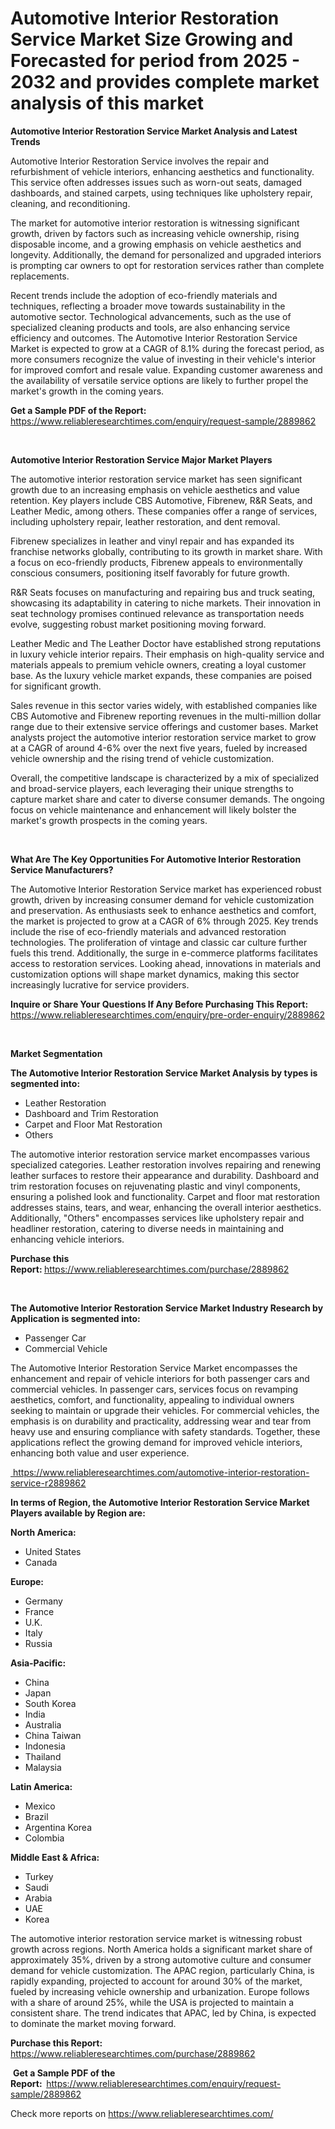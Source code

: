 <p><h1>Automotive Interior Restoration Service Market Size Growing and Forecasted for period from 2025 - 2032 and provides complete market analysis of this market</h1></p><p><strong>Automotive Interior Restoration Service Market Analysis and Latest Trends</strong></p>
<p><p>Automotive Interior Restoration Service involves the repair and refurbishment of vehicle interiors, enhancing aesthetics and functionality. This service often addresses issues such as worn-out seats, damaged dashboards, and stained carpets, using techniques like upholstery repair, cleaning, and reconditioning.</p><p>The market for automotive interior restoration is witnessing significant growth, driven by factors such as increasing vehicle ownership, rising disposable income, and a growing emphasis on vehicle aesthetics and longevity. Additionally, the demand for personalized and upgraded interiors is prompting car owners to opt for restoration services rather than complete replacements.</p><p>Recent trends include the adoption of eco-friendly materials and techniques, reflecting a broader move towards sustainability in the automotive sector. Technological advancements, such as the use of specialized cleaning products and tools, are also enhancing service efficiency and outcomes. The Automotive Interior Restoration Service Market is expected to grow at a CAGR of 8.1% during the forecast period, as more consumers recognize the value of investing in their vehicle's interior for improved comfort and resale value. Expanding customer awareness and the availability of versatile service options are likely to further propel the market's growth in the coming years.</p></p>
<p><strong>Get a Sample PDF of the Report:&nbsp;</strong> <a href="https://www.reliableresearchtimes.com/enquiry/request-sample/2889862?utm_campaign=3005&utm_medium=2&utm_source=Github&utm_content=ia&utm_term=14032025&utm_id=automotive-interior-restoration-service">https://www.reliableresearchtimes.com/enquiry/request-sample/2889862</a></p>
<p>&nbsp;</p>
<p><strong>Automotive Interior Restoration Service Major Market Players</strong></p>
<p><p>The automotive interior restoration service market has seen significant growth due to an increasing emphasis on vehicle aesthetics and value retention. Key players include CBS Automotive, Fibrenew, R&R Seats, and Leather Medic, among others. These companies offer a range of services, including upholstery repair, leather restoration, and dent removal.</p><p>Fibrenew specializes in leather and vinyl repair and has expanded its franchise networks globally, contributing to its growth in market share. With a focus on eco-friendly products, Fibrenew appeals to environmentally conscious consumers, positioning itself favorably for future growth.</p><p>R&R Seats focuses on manufacturing and repairing bus and truck seating, showcasing its adaptability in catering to niche markets. Their innovation in seat technology promises continued relevance as transportation needs evolve, suggesting robust market positioning moving forward.</p><p>Leather Medic and The Leather Doctor have established strong reputations in luxury vehicle interior repairs. Their emphasis on high-quality service and materials appeals to premium vehicle owners, creating a loyal customer base. As the luxury vehicle market expands, these companies are poised for significant growth.</p><p>Sales revenue in this sector varies widely, with established companies like CBS Automotive and Fibrenew reporting revenues in the multi-million dollar range due to their extensive service offerings and customer bases. Market analysts project the automotive interior restoration service market to grow at a CAGR of around 4-6% over the next five years, fueled by increased vehicle ownership and the rising trend of vehicle customization.</p><p>Overall, the competitive landscape is characterized by a mix of specialized and broad-service players, each leveraging their unique strengths to capture market share and cater to diverse consumer demands. The ongoing focus on vehicle maintenance and enhancement will likely bolster the market's growth prospects in the coming years.</p></p>
<p>&nbsp;</p>
<p><strong>What Are The Key Opportunities For Automotive Interior Restoration Service Manufacturers?</strong></p>
<p><p>The Automotive Interior Restoration Service market has experienced robust growth, driven by increasing consumer demand for vehicle customization and preservation. As enthusiasts seek to enhance aesthetics and comfort, the market is projected to grow at a CAGR of 6% through 2025. Key trends include the rise of eco-friendly materials and advanced restoration technologies. The proliferation of vintage and classic car culture further fuels this trend. Additionally, the surge in e-commerce platforms facilitates access to restoration services. Looking ahead, innovations in materials and customization options will shape market dynamics, making this sector increasingly lucrative for service providers.</p></p>
<p><strong>Inquire or Share Your Questions If Any Before Purchasing This Report:</strong> <a href="https://www.reliableresearchtimes.com/enquiry/pre-order-enquiry/2889862?utm_campaign=3005&utm_medium=2&utm_source=Github&utm_content=ia&utm_term=14032025&utm_id=automotive-interior-restoration-service">https://www.reliableresearchtimes.com/enquiry/pre-order-enquiry/2889862</a></p>
<p>&nbsp;</p>
<p><strong>Market Segmentation</strong></p>
<p><strong>The Automotive Interior Restoration Service Market Analysis by types is segmented into:</strong></p>
<p><ul><li>Leather Restoration</li><li>Dashboard and Trim Restoration</li><li>Carpet and Floor Mat Restoration</li><li>Others</li></ul></p>
<p><p>The automotive interior restoration service market encompasses various specialized categories. Leather restoration involves repairing and renewing leather surfaces to restore their appearance and durability. Dashboard and trim restoration focuses on rejuvenating plastic and vinyl components, ensuring a polished look and functionality. Carpet and floor mat restoration addresses stains, tears, and wear, enhancing the overall interior aesthetics. Additionally, "Others" encompasses services like upholstery repair and headliner restoration, catering to diverse needs in maintaining and enhancing vehicle interiors.</p></p>
<p><strong>Purchase this Report:&nbsp;</strong><a href="https://www.reliableresearchtimes.com/purchase/2889862?utm_campaign=3005&utm_medium=2&utm_source=Github&utm_content=ia&utm_term=14032025&utm_id=automotive-interior-restoration-service">https://www.reliableresearchtimes.com/purchase/2889862</a></p>
<p>&nbsp;</p>
<p><strong>The Automotive Interior Restoration Service Market Industry Research by Application is segmented into:</strong></p>
<p><ul><li>Passenger Car</li><li>Commercial Vehicle</li></ul></p>
<p><p>The Automotive Interior Restoration Service Market encompasses the enhancement and repair of vehicle interiors for both passenger cars and commercial vehicles. In passenger cars, services focus on revamping aesthetics, comfort, and functionality, appealing to individual owners seeking to maintain or upgrade their vehicles. For commercial vehicles, the emphasis is on durability and practicality, addressing wear and tear from heavy use and ensuring compliance with safety standards. Together, these applications reflect the growing demand for improved vehicle interiors, enhancing both value and user experience.</p></p>
<p><a href="https://www.reliableresearchtimes.com/automotive-interior-restoration-service-r2889862?utm_campaign=3005&utm_medium=2&utm_source=Github&utm_content=ia&utm_term=14032025&utm_id=automotive-interior-restoration-service">&nbsp;https://www.reliableresearchtimes.com/automotive-interior-restoration-service-r2889862</a></p>
<p><strong>In terms of Region, the Automotive Interior Restoration Service Market Players available by Region are:</strong></p>
<p>
    <p> <strong> North America: </strong>
        <ul>
            <li>United States</li>
            <li>Canada</li>
        </ul>
        </p> 
    <p> <strong> Europe: </strong>
        <ul>
            <li>Germany</li>
            <li>France</li>
            <li>U.K.</li>
            <li>Italy</li>
            <li>Russia</li>
        </ul>
        </p> 
    <p> <strong> Asia-Pacific: </strong>
        <ul>
            <li>China</li>
            <li>Japan</li>
            <li>South Korea</li>
            <li>India</li>
            <li>Australia</li>
            <li>China Taiwan</li>
            <li>Indonesia</li>
            <li>Thailand</li>
            <li>Malaysia</li>
        </ul>
        </p> 
    <p> <strong> Latin America: </strong>
        <ul>
            <li>Mexico</li>
            <li>Brazil</li>
            <li>Argentina Korea</li>
            <li>Colombia</li>
        </ul>
        </p> 
    <p> <strong> Middle East & Africa: </strong>
        <ul>
            <li>Turkey</li>
            <li>Saudi</li>
            <li>Arabia</li>
            <li>UAE</li>
            <li>Korea</li>
        </ul>
    </p>
    </p>
<p><p>The automotive interior restoration service market is witnessing robust growth across regions. North America holds a significant market share of approximately 35%, driven by a strong automotive culture and consumer demand for vehicle customization. The APAC region, particularly China, is rapidly expanding, projected to account for around 30% of the market, fueled by increasing vehicle ownership and urbanization. Europe follows with a share of around 25%, while the USA is projected to maintain a consistent share. The trend indicates that APAC, led by China, is expected to dominate the market moving forward.</p></p>
<p><strong>Purchase this Report: </strong><a href="https://www.reliableresearchtimes.com/purchase/2889862?utm_campaign=3005&utm_medium=2&utm_source=Github&utm_content=ia&utm_term=14032025&utm_id=automotive-interior-restoration-service">https://www.reliableresearchtimes.com/purchase/2889862</a></p>
<p>&nbsp;<strong>Get a Sample PDF of the Report:&nbsp;&nbsp;</strong><a href="https://www.reliableresearchtimes.com/enquiry/request-sample/2889862?utm_campaign=3005&utm_medium=2&utm_source=Github&utm_content=ia&utm_term=14032025&utm_id=automotive-interior-restoration-service">https://www.reliableresearchtimes.com/enquiry/request-sample/2889862</a></p>
<p><strong></strong></p>
<p>Check more reports on <a href="https://www.reliableresearchtimes.com/?utm_campaign=3005&utm_medium=2&utm_source=Github&utm_content=ia&utm_term=14032025&utm_id=automotive-interior-restoration-service">https://www.reliableresearchtimes.com/</a></p>